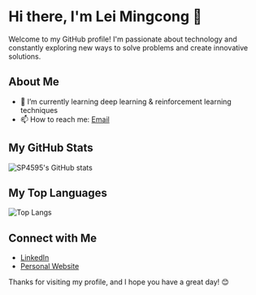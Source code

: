 # Hi there, I'm Lei Mingcong 👋

Welcome to my GitHub profile! I'm passionate about technology and constantly exploring new ways to solve problems and create innovative solutions.

## About Me

- 🌱 I’m currently learning deep learning & reinforcement learning techniques
- 📫 How to reach me: [Email](122090249@link.cuhk.edu.cn)

## My GitHub Stats

![SP4595's GitHub stats](https://github-readme-stats.vercel.app/api?username=SP4595&show_icons=true&theme=radical)

## My Top Languages

![Top Langs](https://github-readme-stats.vercel.app/api/top-langs/?username=SP4595&layout=compact&theme=radical)

## Connect with Me

- [LinkedIn](https://www.linkedin.com/in/mingcong-lei/)
- [Personal Website](https://sp4595.github.io/)


Thanks for visiting my profile, and I hope you have a great day! 😊
